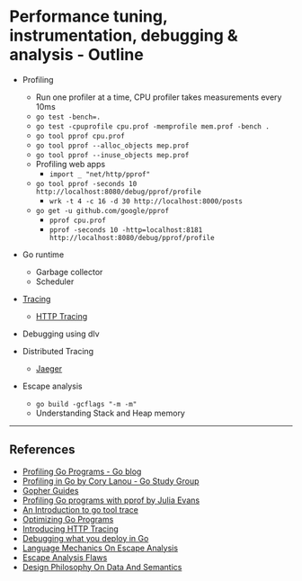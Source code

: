 # Performance tuning, instrumentation, debugging & analysis - Outline

- Profiling
  - Run one profiler at a time, CPU profiler takes measurements every 10ms
  - `go test -bench=.`
  - `go test -cpuprofile cpu.prof -memprofile mem.prof -bench .`
  - `go tool pprof cpu.prof`
  - `go tool pprof --alloc_objects mep.prof`
  - `go tool pprof --inuse_objects mep.prof`
  - Profiling web apps
    - `import _ "net/http/pprof"`
  - `go tool pprof -seconds 10 http://localhost:8080/debug/pprof/profile`
    - `wrk -t 4 -c 16 -d 30 http://localhost:8000/posts`
  - `go get -u github.com/google/pprof`
    - `pprof cpu.prof`
    - `pprof -seconds 10 -http=localhost:8181 http://localhost:8080/debug/pprof/profile`

- Go runtime
  - Garbage collector
  - Scheduler

- [Tracing](https://golang.org/pkg/runtime/trace/)
  - [HTTP Tracing](https://golang.org/pkg/net/http/httptrace/)

- Debugging using dlv

- Distributed Tracing
  - [Jaeger](https://github.com/jaegertracing/jaeger-client-go)

- Escape analysis
  - `go build -gcflags "-m -m"`
  - Understanding Stack and Heap memory

---

## References

- [Profiling Go Programs - Go blog](https://blog.golang.org/profiling-go-programs)
- [Profiling in Go by Cory Lanou - Go Study Group](https://www.youtube.com/watch?v=YNye3SZWvj8)
- [Gopher Guides](https://www.gopherguides.com/courses/advanced/modules/advanced-profiling/)
- [Profiling Go programs with pprof by Julia Evans](https://jvns.ca/blog/2017/09/24/profiling-go-with-pprof/)
- [An Introduction to go tool trace](https://about.sourcegraph.com/go/an-introduction-to-go-tool-trace-rhys-hiltner)
- [Optimizing Go Programs](https://github.com/sathishvj/optimizing-go-programs)
- [Introducing HTTP Tracing](https://blog.golang.org/http-tracing)
- [Debugging what you deploy in Go](https://blog.golang.org/debugging-what-you-deploy)
- [Language Mechanics On Escape Analysis](https://www.ardanlabs.com/blog/2017/05/language-mechanics-on-escape-analysis.html)
- [Escape Analysis Flaws](https://www.ardanlabs.com/blog/2018/01/escape-analysis-flaws.html)
- [Design Philosophy On Data And Semantics](https://www.ardanlabs.com/blog/2017/06/design-philosophy-on-data-and-semantics.html)
